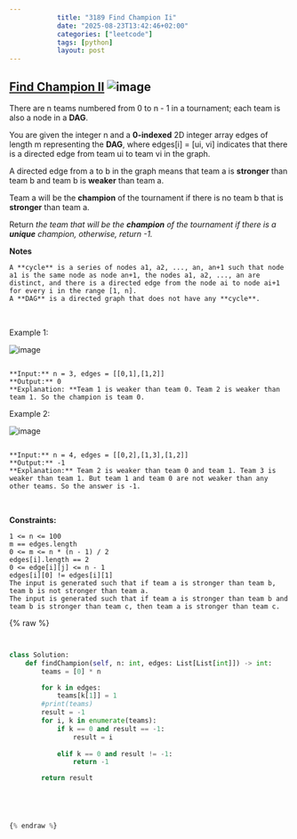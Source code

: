 ```yaml
---
            title: "3189 Find Champion Ii"
            date: "2025-08-23T13:42:46+02:00"
            categories: ["leetcode"]
            tags: [python]
            layout: post
---
```

            
## [Find Champion II](https://leetcode.com/problems/find-champion-ii) ![image](https://img.shields.io/badge/Difficulty-Medium-orange)

There are n teams numbered from 0 to n - 1 in a tournament; each team is also a node in a **DAG**.

You are given the integer n and a **0-indexed** 2D integer array edges of length m representing the **DAG**, where edges[i] = [ui, vi] indicates that there is a directed edge from team ui to team vi in the graph.

A directed edge from a to b in the graph means that team a is **stronger** than team b and team b is **weaker** than team a.

Team a will be the **champion** of the tournament if there is no team b that is **stronger** than team a.

Return *the team that will be the **champion** of the tournament if there is a **unique** champion, otherwise, return *-1*.*

**Notes**

	A **cycle** is a series of nodes a1, a2, ..., an, an+1 such that node a1 is the same node as node an+1, the nodes a1, a2, ..., an are distinct, and there is a directed edge from the node ai to node ai+1 for every i in the range [1, n].
	A **DAG** is a directed graph that does not have any **cycle**.

 

Example 1:

![image](https://assets.leetcode.com/uploads/2023/10/19/graph-3.png)

```

**Input:** n = 3, edges = [[0,1],[1,2]]
**Output:** 0
**Explanation: **Team 1 is weaker than team 0. Team 2 is weaker than team 1. So the champion is team 0.

```

Example 2:

![image](https://assets.leetcode.com/uploads/2023/10/19/graph-4.png)

```

**Input:** n = 4, edges = [[0,2],[1,3],[1,2]]
**Output:** -1
**Explanation:** Team 2 is weaker than team 0 and team 1. Team 3 is weaker than team 1. But team 1 and team 0 are not weaker than any other teams. So the answer is -1.

```

 

**Constraints:**

	1 <= n <= 100
	m == edges.length
	0 <= m <= n * (n - 1) / 2
	edges[i].length == 2
	0 <= edge[i][j] <= n - 1
	edges[i][0] != edges[i][1]
	The input is generated such that if team a is stronger than team b, team b is not stronger than team a.
	The input is generated such that if team a is stronger than team b and team b is stronger than team c, then team a is stronger than team c.

{% raw %}


```python


class Solution:
    def findChampion(self, n: int, edges: List[List[int]]) -> int:
        teams = [0] * n

        for k in edges:
            teams[k[1]] = 1
        #print(teams)
        result = -1
        for i, k in enumerate(teams):
            if k == 0 and result == -1:
                result = i
            
            elif k == 0 and result != -1:
                return -1

        return result


        


{% endraw %}
```
